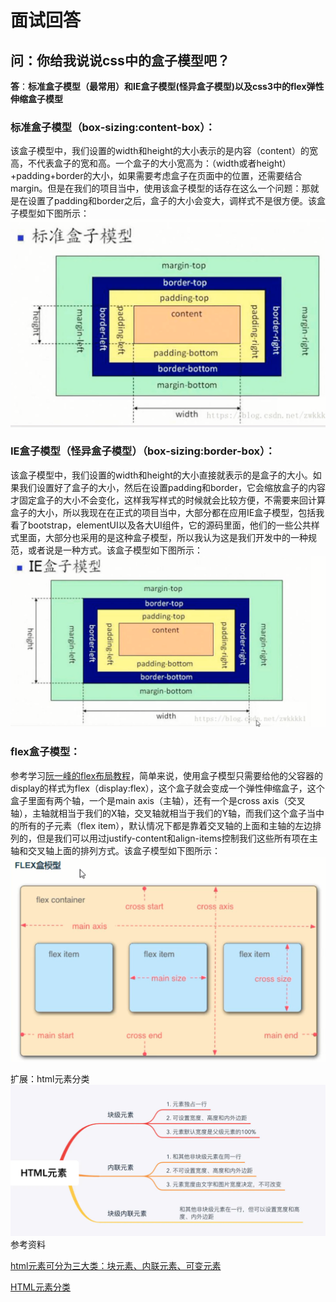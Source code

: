 # 面试回答
## 问：你给我说说css中的盒子模型吧？
**答**：**标准盒子模型（最常用）**和**IE盒子模型(怪异盒子模型)**以及css3中的**flex弹性伸缩盒子模型**
### 标准盒子模型（box-sizing:content-box）：
该盒子模型中，我们设置的width和height的大小表示的是内容（content）的宽高，不代表盒子的宽和高。一个盒子的大小宽高为：（width或者height）+padding+border的大小，如果需要考虑盒子在页面中的位置，还需要结合margin。但是在我们的项目当中，使用该盒子模型的话存在这么一个问题：那就是在设置了padding和border之后，盒子的大小会变大，调样式不是很方便。该盒子模型如下图所示：
![标准盒子模型](../img/标准盒子模型图.png "标准盒子模型图")
### IE盒子模型（怪异盒子模型）（box-sizing:border-box）：
该盒子模型中，我们设置的width和height的大小直接就表示的是盒子的大小。如果我们设置好了盒子的大小，然后在设置padding和border，它会缩放盒子的内容才固定盒子的大小不会变化，这样我写样式的时候就会比较方便，不需要来回计算盒子的大小，所以我现在在正式的项目当中，大部分都在应用IE盒子模型，包括我看了bootstrap，elementUI以及各大UI组件，它的源码里面，他们的一些公共样式里面，大部分也采用的是这种盒子模型，所以我认为这是我们开发中的一种规范，或者说是一种方式。该盒子模型如下图所示：
![IE盒子模型](../img/IE盒子模型图.png "IE盒子模型图")
### flex盒子模型：
参考学习[阮一峰的flex布局教程](http://www.ruanyifeng.com/blog/2015/07/flex-grammar.html)，简单来说，使用盒子模型只需要给他的父容器的display的样式为flex（display:flex），这个盒子就会变成一个弹性伸缩盒子，这个盒子里面有两个轴，一个是main axis（主轴），还有一个是cross axis（交叉轴），主轴就相当于我们的X轴，交叉轴就相当于我们的Y轴，而我们这个盒子当中的所有的子元素（flex item），默认情况下都是靠着交叉轴的上面和主轴的左边排列的，但是我们可以用过justify-content和align-items控制我们这些所有项在主轴和交叉轴上面的排列方式。该盒子模型如下图所示：
![flex盒子模型图](../img/flex盒子模型图.png "flex盒子模型图")


扩展：html元素分类
![html元素分类](../img/html元素分类.png "html元素分类")
参考资料

[html元素可分为三大类：块元素、内联元素、可变元素](https://www.cnblogs.com/21-forever/p/10849721.html)

[HTML元素分类](https://www.jianshu.com/p/c663e4729cd7)



